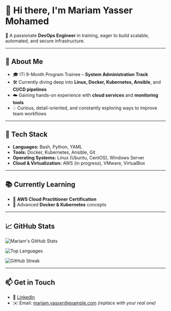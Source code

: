 # 👋 Hi there, I'm Mariam Yasser Mohamed

🎯 A passionate **DevOps Engineer** in training, eager to build scalable, automated, and secure infrastructure.

---

## 🚀 About Me

- 🎓 ITI 9-Month Program Trainee – **System Administration Track**
- 🛠️ Currently diving deep into **Linux, Docker, Kubernetes, Ansible**, and **CI/CD pipelines**
- ☁️ Gaining hands-on experience with **cloud services** and **monitoring tools**
- 💡 Curious, detail-oriented, and constantly exploring ways to improve team workflows

---

## 🧰 Tech Stack

- **Languages:** Bash, Python, YAML
- **Tools:** Docker, Kubernetes, Ansible, Git
- **Operating Systems:** Linux (Ubuntu, CentOS), Windows Server
- **Cloud & Virtualization:** AWS (in progress), VMware, VirtualBox

---

## 📚 Currently Learning

- 🧠 **AWS Cloud Practitioner Certification**
- 🐳 Advanced **Docker & Kubernetes** concepts

---

## 📈 GitHub Stats

![Mariam's GitHub Stats](https://github-readme-stats.vercel.app/api?username=mariam0o0&show_icons=true&include_all_commits=true&count_private=true&theme=radical)

![Top Languages](https://github-readme-stats.vercel.app/api/top-langs/?username=mariam0o0&layout=compact&langs_count=8&theme=radical)

![GitHub Streak](https://streak-stats.demolab.com?user=mariam0o0&theme=radical&hide_border=true)

---

## 📫 Get in Touch

- 💼 [LinkedIn](https://www.linkedin.com/in/mariamy-yasser)
- ✉️ Email: mariam.yasser@example.com *(replace with your real one)*



